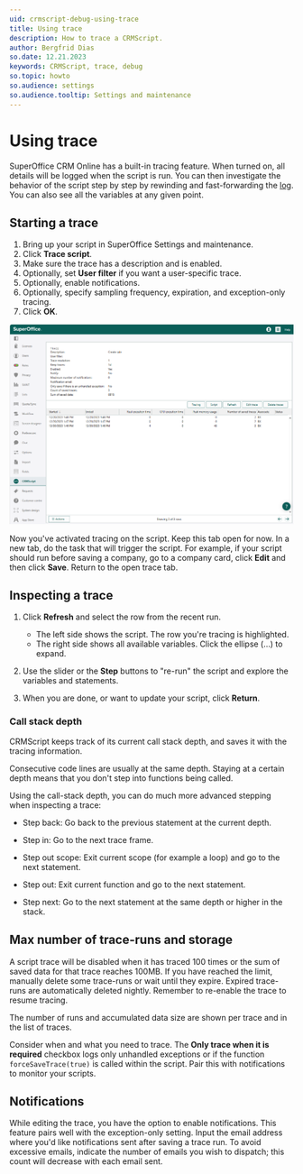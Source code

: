 ```yaml
---
uid: crmscript-debug-using-trace
title: Using trace
description: How to trace a CRMScript.
author: Bergfrid Dias
so.date: 12.21.2023
keywords: CRMScript, trace, debug
so.topic: howto
so.audience: settings
so.audience.tooltip: Settings and maintenance
---
```


# Using trace

SuperOffice CRM Online has a built-in tracing feature. When turned on, all details will be logged when the script is run. You can then investigate the behavior of the script step by step by rewinding and fast-forwarding the [log][1]. You can also see all the variables at any given point.

## Starting a trace

1. Bring up your script in SuperOffice Settings and maintenance.
2. Click **Trace script**.
3. Make sure the trace has a description and is enabled.
4. Optionally, set **User filter** if you want a user-specific trace.
5. Optionally, enable notifications.
6. Optionally, specify sampling frequency, expiration, and exception-only tracing.
7. Click **OK**.

![Trace CRMScript statistics -screenshot][img1]

Now you've activated tracing on the script. Keep this tab open for now. In a new tab, do the task that will trigger the script. For example, if your script should run before saving a company, go to a company card, click **Edit** and then click **Save**. Return to the open trace tab.

## Inspecting a trace

1. Click **Refresh** and select the row from the recent run.
    * The left side shows the script. The row you're tracing is highlighted.
    * The right side shows all available variables. Click the ellipse (…) to expand.

2. Use the slider or the **Step** buttons to "re-run" the script and explore the variables and statements.

3. When you are done, or want to update your script, click **Return**.

### Call stack depth

CRMScript keeps track of its current call stack depth, and saves it with the tracing information.

Consecutive code lines are usually at the same depth. Staying at a certain depth means that you don't step into functions being called.

Using the call-stack depth, you can do much more advanced stepping when inspecting a trace:

* Step back: Go back to the previous statement at the current depth.

* Step in: Go to the next trace frame.

* Step out scope: Exit current scope (for example a loop) and go to the next statement.

* Step out: Exit current function and go to the next statement.

* Step next: Go to the next statement at the same depth or higher in the stack.

## Max number of trace-runs and storage

A script trace will be disabled when it has traced 100 times or the sum of saved data for that trace reaches 100MB. If you have reached the limit, manually delete some trace-runs or wait until they expire. Expired trace-runs are automatically deleted nightly. Remember to re-enable the trace to resume tracing.

The number of runs and accumulated data size are shown per trace and in the list of traces.

Consider when and what you need to trace. The **Only trace when it is required** checkbox logs only unhandled exceptions or if the function `forceSaveTrace(true)` is called within the script. Pair this with notifications to monitor your scripts.

## Notifications

While editing the trace, you have the option to enable notifications. This feature pairs well with the exception-only setting. Input the email address where you'd like notifications sent after saving a trace run. To avoid excessive emails, indicate the number of emails you wish to dispatch; this count will decrease with each email sent.

<!-- Referenced links -->
[1]: ./log-messages.md

<!-- Referenced images -->
[img1]: ../../../../media/loc/en/automation/trace.png

